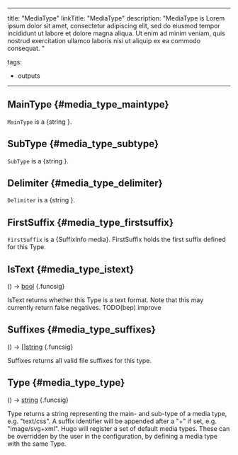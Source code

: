


---
title: "MediaType"
linkTitle: "MediaType"
description: "MediaType is Lorem ipsum dolor sit amet, consectetur adipiscing elit, sed do eiusmod tempor incididunt ut labore et dolore magna aliqua. Ut enim ad minim veniam, quis nostrud exercitation ullamco laboris nisi ut aliquip ex ea commodo consequat. "


tags:
- outputs



---










## MainType {#media_type_maintype}
`MainType` is a {string  }.






## SubType {#media_type_subtype}
`SubType` is a {string  }.






## Delimiter {#media_type_delimiter}
`Delimiter` is a {string  }.






## FirstSuffix {#media_type_firstsuffix}
`FirstSuffix` is a {SuffixInfo  media}.
FirstSuffix holds the first suffix defined for this Type.












## IsText {#media_type_istext}

\(\) → [bool](/documentation/reference/typesgo/#bool)
{.funcsig}


IsText returns whether this Type is a text format.
Note that this may currently return false negatives.
TODO(bep) improve













## Suffixes {#media_type_suffixes}

\(\) → [[]string](/documentation/reference/typesgo/#string)
{.funcsig}


Suffixes returns all valid file suffixes for this type.







## Type {#media_type_type}

\(\) → [string](/documentation/reference/typesgo/#string)
{.funcsig}


Type returns a string representing the main- and sub-type of a media type, e.g. "text/css".
A suffix identifier will be appended after a "+" if set, e.g. "image/svg+xml".
Hugo will register a set of default media types.
These can be overridden by the user in the configuration,
by defining a media type with the same Type.





